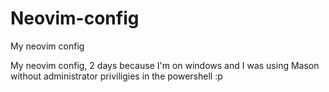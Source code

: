 # Neovim-config
My neovim config

My neovim config, 2 days because I'm on windows and I was using Mason without administrator priviligies in the powershell :p
